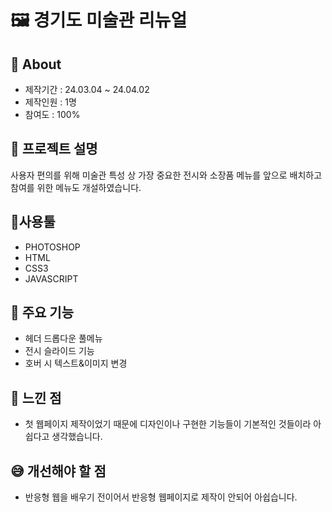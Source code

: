 # 🖼️ 경기도 미술관 리뉴얼

## 🔎 About
+ 제작기간 : 24.03.04 ~ 24.04.02
+ 제작인원 : 1명
+ 참여도 : 100%

## 📝 프로젝트 설명
사용자 편의를 위해 미술관 특성 상 가장 중요한 전시와 소장품 메뉴를 앞으로 배치하고 참여를 위한 메뉴도 개설하였습니다. 

## 🔧사용툴 
+ PHOTOSHOP
+ HTML
+ CSS3
+ JAVASCRIPT

## 📌 주요 기능
+ 헤더 드롭다운 풀메뉴
+ 전시 슬라이드 기능
+ 호버 시 텍스트&이미지 변경

## 💬 느낀 점
+ 첫 웹페이지 제작이었기 때문에 디자인이나 구현한 기능들이 기본적인 것들이라 아쉽다고 생각했습니다.

## 😅 개선해야 할 점
+ 반응형 웹을 배우기 전이어서 반응형 웹페이지로 제작이 안되어 아쉽습니다.
